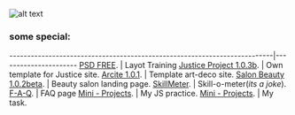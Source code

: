 ![alt text](http://kirilinsky.ru/logo.svg)
### some special:


--------------------------------------------------------------------------|----------------------
[PSD FREE](https://kirilinsky.github.io/free_psd/).                       |  Layot Training
[Justice Project 1.0.3b](https://kirilinsky.github.io/justice/).          | Own template for Justice site.
[Arcite 1.0.1](https://kirilinsky.github.io/arcite/).                     | Template art-deco site.
[Salon Beauty 1.0.2beta](https://kirilinsky.github.io/beauty_1_0_b/dev/). | Beauty salon landing page.
[SkillMeter](https://kirilinsky.github.io/skill/).                        | Skill-o-meter(_its_ _a_ _joke_).
[F-A-Q](https://kirilinsky.github.io/faq/).                               | FAQ page
[Mini - Projects](https://kirilinsky.github.io/mini/).                    | My JS practice.
[Mini - Projects](https://kirilinsky.github.io/menu/).                    | My task.
